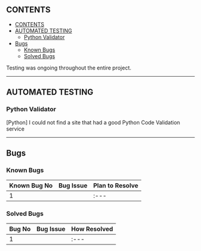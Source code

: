 ## CONTENTS

- [CONTENTS](#contents)
- [AUTOMATED TESTING](#automated-testing)
  - [Python Validator](#python-validator)
- [Bugs](#bugs)
  - [Known Bugs](#known-bugs)
  - [Solved Bugs](#solved-bugs)

Testing was ongoing throughout the entire project.

- - -

## AUTOMATED TESTING

### Python Validator

 [Python] I could not find a site that had a good Python Code Validation service

- - -

## Bugs

### Known Bugs

| Known Bug No | Bug Issue | Plan to Resolve |
| :--- | :--- | :--- |
| 1 |  | :--- |

### Solved Bugs

| Bug No | Bug Issue | How Resolved |
| :--- | :--- | :--- |
| 1 |  | :--- |